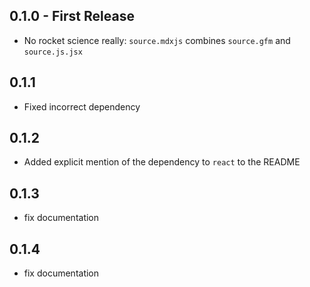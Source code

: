 ## 0.1.0 - First Release
* No rocket science really: `source.mdxjs` combines `source.gfm` and `source.js.jsx`
## 0.1.1
* Fixed incorrect dependency
## 0.1.2
* Added explicit mention of the dependency to `react` to the README
## 0.1.3
* fix documentation
## 0.1.4
* fix documentation
